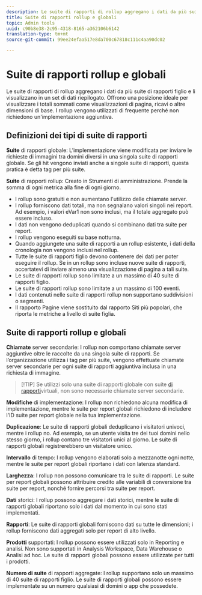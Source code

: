 ```yaml
---
description: Le suite di rapporti di rollup aggregano i dati da più suite di rapporti figlio e li visualizzano in un set di dati riepilogato.
title: Suite di rapporti rollup e globali
topic: Admin tools
uuid: c90b8e38-2c95-4318-8165-a362106b6142
translation-type: tm+mt
source-git-commit: 99ee24efaa517e8da700c67818c111c4aa90dc02

---
```



# Suite di rapporti rollup e globali

Le suite di rapporti di rollup aggregano i dati da più suite di rapporti figlio e li visualizzano in un set di dati riepilogato. Offrono una posizione ideale per visualizzare i totali sommati come visualizzazioni di pagina, ricavi o altre dimensioni di base. I rollup vengono utilizzati di frequente perché non richiedono un'implementazione aggiuntiva.

## Definizioni dei tipi di suite di rapporti

**Suite** di rapporti globale: L’implementazione viene modificata per inviare le richieste di immagini tra domini diversi in una singola suite di rapporti globale. Se gli hit vengono inviati anche a singole suite di rapporti, questa pratica è detta tag per più suite.

**Suite** di rapporti rollup: Creato in Strumenti di amministrazione. Prende la somma di ogni metrica alla fine di ogni giorno.

* I rollup sono gratuiti e non aumentano l'utilizzo delle chiamate server.
* I rollup forniscono dati totali, ma non segnalano valori singoli nei report. Ad esempio, i valori eVar1 non sono inclusi, ma il totale aggregato può essere incluso.
* I dati non vengono deduplicati quando si combinano dati tra suite per report.
* I rollup vengono eseguiti su base notturna.
* Quando aggiungete una suite di rapporti a un rollup esistente, i dati della cronologia non vengono inclusi nel rollup.
* Tutte le suite di rapporti figlio devono contenere dei dati per poter eseguire il rollup. Se in un rollup sono incluse nuove suite di rapporti, accertatevi di inviare almeno una visualizzazione di pagina a tali suite.
* Le suite di rapporti rollup sono limitate a un massimo di 40 suite di rapporti figlio.
* Le suite di rapporti rollup sono limitate a un massimo di 100 eventi.
* I dati contenuti nelle suite di rapporti rollup non supportano suddivisioni o segmenti.
* Il rapporto Pagine viene sostituito dal rapporto Siti più popolari, che riporta le metriche a livello di suite figlia.

## Suite di rapporti rollup e globali

**Chiamate** server secondarie: I rollup non comportano chiamate server aggiuntive oltre le raccolte da una singola suite di rapporti. Se l’organizzazione utilizza i tag per più suite, vengono effettuate chiamate server secondarie per ogni suite di rapporti aggiuntiva inclusa in una richiesta di immagine.

> [!TIP] Se utilizzi solo una suite di rapporti globale con suite [di rapporti](../../components/vrs/vrs-considerations.md)virtuali, non sono necessarie chiamate server secondarie.

**Modifiche** di implementazione: I rollup non richiedono alcuna modifica di implementazione, mentre le suite per report globali richiedono di includere l'ID suite per report globale nella tua implementazione.

**Duplicazione**: Le suite di rapporti globali deduplicano i visitatori univoci, mentre i rollup no. Ad esempio, se un utente visita tre dei tuoi domini nello stesso giorno, i rollup contano tre visitatori unici al giorno. Le suite di rapporti globali registrerebbero un visitatore unico.

**Intervallo** di tempo: I rollup vengono elaborati solo a mezzanotte ogni notte, mentre le suite per report globali riportano i dati con latenza standard.

**Larghezza**: I rollup non possono comunicare tra le suite di rapporti. Le suite per report globali possono attribuire credito alle variabili di conversione tra suite per report, nonché fornire percorsi tra suite per report.

**Dati** storici: I rollup possono aggregare i dati storici, mentre le suite di rapporti globali riportano solo i dati dal momento in cui sono stati implementati.

**Rapporti**: Le suite di rapporti globali forniscono dati su tutte le dimensioni; i rollup forniscono dati aggregati solo per report di alto livello.

**Prodotti** supportati: I rollup possono essere utilizzati solo in Reporting e analisi. Non sono supportati in Analysis Workspace, Data Warehouse o Analisi ad hoc. Le suite di rapporti globali possono essere utilizzate per tutti i prodotti.

**Numero di suite** di rapporti aggregate: I rollup supportano solo un massimo di 40 suite di rapporti figlio. Le suite di rapporti globali possono essere implementate su un numero qualsiasi di domini o app che possedete.
